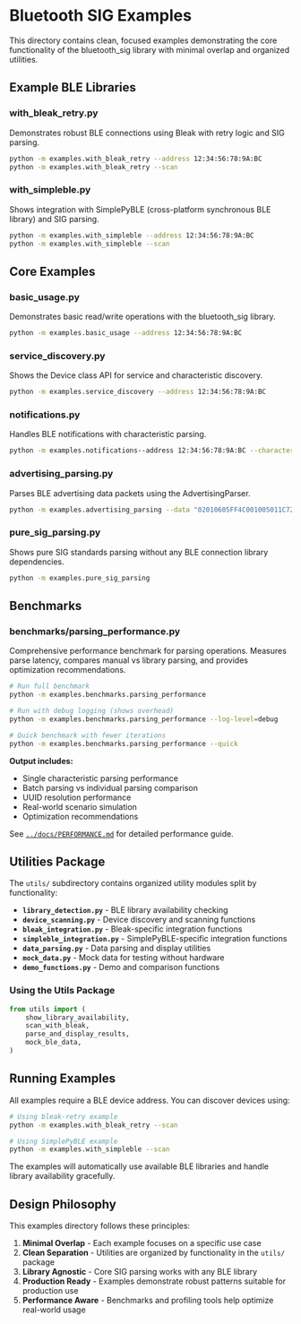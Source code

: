 # Bluetooth SIG Examples

This directory contains clean, focused examples demonstrating the core functionality of the bluetooth_sig library with minimal overlap and organized utilities.

## Example BLE Libraries

### with_bleak_retry.py

Demonstrates robust BLE connections using Bleak with retry logic and SIG parsing.

```bash
python -m examples.with_bleak_retry --address 12:34:56:78:9A:BC
python -m examples.with_bleak_retry --scan
```

### with_simpleble.py

Shows integration with SimplePyBLE (cross-platform synchronous BLE library) and SIG parsing.

```bash
python -m examples.with_simpleble --address 12:34:56:78:9A:BC
python -m examples.with_simpleble --scan
```

## Core Examples

### basic_usage.py

Demonstrates basic read/write operations with the bluetooth_sig library.

```bash
python -m examples.basic_usage --address 12:34:56:78:9A:BC
```

### service_discovery.py

Shows the Device class API for service and characteristic discovery.

```bash
python -m examples.service_discovery --address 12:34:56:78:9A:BC
```

### notifications.py

Handles BLE notifications with characteristic parsing.

```bash
python -m examples.notifications--address 12:34:56:78:9A:BC --characteristic 2A19
```

### advertising_parsing.py

Parses BLE advertising data packets using the AdvertisingParser.

```bash
python -m examples.advertising_parsing --data "02010605FF4C001005011C7261F4"
```

### pure_sig_parsing.py

Shows pure SIG standards parsing without any BLE connection library dependencies.

```bash
python -m examples.pure_sig_parsing
```

## Benchmarks

### benchmarks/parsing_performance.py

Comprehensive performance benchmark for parsing operations. Measures parse latency, compares manual vs library parsing, and provides optimization recommendations.

```bash
# Run full benchmark
python -m examples.benchmarks.parsing_performance

# Run with debug logging (shows overhead)
python -m examples.benchmarks.parsing_performance --log-level=debug

# Quick benchmark with fewer iterations
python -m examples.benchmarks.parsing_performance --quick
```

**Output includes:**

- Single characteristic parsing performance
- Batch parsing vs individual parsing comparison
- UUID resolution performance
- Real-world scenario simulation
- Optimization recommendations

See [`../docs/PERFORMANCE.md`](../docs/PERFORMANCE.md) for detailed performance guide.

## Utilities Package

The `utils/` subdirectory contains organized utility modules split by functionality:

- **`library_detection.py`** - BLE library availability checking
- **`device_scanning.py`** - Device discovery and scanning functions
- **`bleak_integration.py`** - Bleak-specific integration functions
- **`simpleble_integration.py`** - SimplePyBLE-specific integration functions
- **`data_parsing.py`** - Data parsing and display utilities
- **`mock_data.py`** - Mock data for testing without hardware
- **`demo_functions.py`** - Demo and comparison functions

### Using the Utils Package

```python
from utils import (
    show_library_availability,
    scan_with_bleak,
    parse_and_display_results,
    mock_ble_data,
)
```

## Running Examples

All examples require a BLE device address. You can discover devices using:

```bash
# Using bleak-retry example
python -m examples.with_bleak_retry --scan

# Using SimplePyBLE example
python -m examples.with_simpleble --scan
```

The examples will automatically use available BLE libraries and handle library availability gracefully.

## Design Philosophy

This examples directory follows these principles:

1. **Minimal Overlap** - Each example focuses on a specific use case
1. **Clean Separation** - Utilities are organized by functionality in the `utils/` package
1. **Library Agnostic** - Core SIG parsing works with any BLE library
1. **Production Ready** - Examples demonstrate robust patterns suitable for production use
1. **Performance Aware** - Benchmarks and profiling tools help optimize real-world usage
